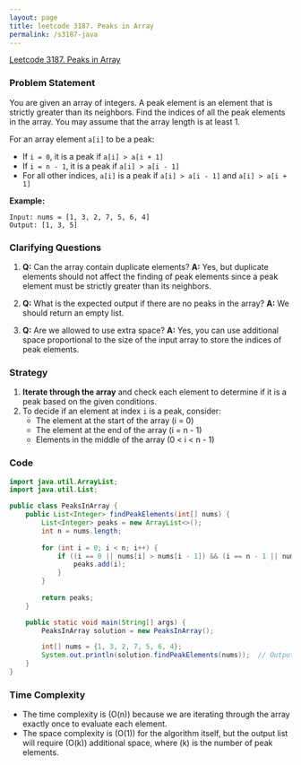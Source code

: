 ```yaml
---
layout: page
title: leetcode 3187. Peaks in Array
permalink: /s3187-java
---
```

[Leetcode 3187. Peaks in Array](https://algoadvance.github.io/algoadvance/l3187)
### Problem Statement
You are given an array of integers. A peak element is an element that is strictly greater than its neighbors. Find the indices of all the peak elements in the array. You may assume that the array length is at least 1. 

For an array element `a[i]` to be a peak:
- If `i = 0`, it is a peak if `a[i] > a[i + 1]`
- If `i = n - 1`, it is a peak if `a[i] > a[i - 1]`
- For all other indices, `a[i]` is a peak if `a[i] > a[i - 1]` and `a[i] > a[i + 1]`

**Example:**
```
Input: nums = [1, 3, 2, 7, 5, 6, 4]
Output: [1, 3, 5]
```
  
### Clarifying Questions
1. **Q:** Can the array contain duplicate elements?
   **A:** Yes, but duplicate elements should not affect the finding of peak elements since a peak element must be strictly greater than its neighbors.

2. **Q:** What is the expected output if there are no peaks in the array?
   **A:** We should return an empty list.

3. **Q:** Are we allowed to use extra space?
   **A:** Yes, you can use additional space proportional to the size of the input array to store the indices of peak elements.

### Strategy
1. **Iterate through the array** and check each element to determine if it is a peak based on the given conditions.
2. To decide if an element at index `i` is a peak, consider:
   - The element at the start of the array (i = 0)
   - The element at the end of the array (i = n - 1)
   - Elements in the middle of the array (0 < i < n - 1)

### Code
```java
import java.util.ArrayList;
import java.util.List;

public class PeaksInArray {
    public List<Integer> findPeakElements(int[] nums) {
        List<Integer> peaks = new ArrayList<>();
        int n = nums.length;
        
        for (int i = 0; i < n; i++) {
            if ((i == 0 || nums[i] > nums[i - 1]) && (i == n - 1 || nums[i] > nums[i + 1])) {
                peaks.add(i);
            }
        }
        
        return peaks;
    }

    public static void main(String[] args) {
        PeaksInArray solution = new PeaksInArray();

        int[] nums = {1, 3, 2, 7, 5, 6, 4};
        System.out.println(solution.findPeakElements(nums));  // Output: [1, 3, 5]
    }
}
```

### Time Complexity
- The time complexity is \(O(n)\) because we are iterating through the array exactly once to evaluate each element.
- The space complexity is \(O(1)\) for the algorithm itself, but the output list will require \(O(k)\) additional space, where \(k\) is the number of peak elements.
